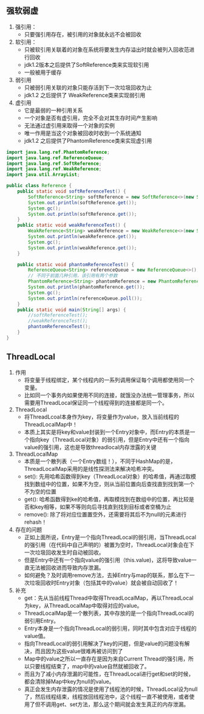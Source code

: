 ## 强软弱虚
1. 强引用：
	- 只要强引用存在，被引用的对象就永远不会被回收
2. 软引用：
	- 只被软引用关联着的对象在系统将要发生内存溢出时就会被列入回收范进行回收
	- jdk1.2版本之后提供了SoftReference类来实现软引用
	- 一般被用于缓存
3. 弱引用
	- 只被弱引用关联的对象只能存活到下一次垃圾回收为止
	- jdk1.2 之后提供了 WeakReference类来实现弱引用
4. 虚引用
	- 它是最弱的一种引用关系
	- 一个对象是否有虚引用，完全不会对其生存时间产生影响
	- 无法通过虚引用来取得一个对象的实例
	- 唯一作用是当这个对象被回收时收到一个系统通知
	- jdk1.2 之后提供了PhantomReference类来实现虚引用
```java
import java.lang.ref.PhantomReference;
import java.lang.ref.ReferenceQueue;
import java.lang.ref.SoftReference;
import java.lang.ref.WeakReference;
import java.util.ArrayList;

public class Reference {
    public static void softReferenceTest() {
        SoftReference<String> softReference = new SoftReference<>(new String("hello"));
        System.out.println(softReference.get());
        System.gc();
        System.out.println(softReference.get());
    }
    public static void weakReferenceTest() {
        WeakReference<String> weakReference = new WeakReference<>(new String("hello"));
        System.out.println(weakReference.get());
        System.gc();
        System.out.println(weakReference.get());
    }

    public static void phantomReferenceTest() {
        ReferenceQueue<String> referenceQueue = new ReferenceQueue<>();
        // 不同于前面几种引用，该引用有两个参数
        PhantomReference<String> phantomReference = new PhantomReference<>(new String("hello"),referenceQueue);
        System.out.println(phantomReference.get());
        System.gc();
        System.out.println(referenceQueue.poll());
    }
    public static void main(String[] args) {
        //softReferenceTest();
        //weakReferenceTest();
        phantomReferenceTest();
    }
}
```
## ThreadLocal
1. 作用
	- 将变量于线程绑定，某个线程内的一系列调用保证每个调用都使用同一个变量。
	- 比如同一个事务内如果使用不同的连接，就饿没办法统一管理事务，所以需要用ThreadLocal保证同一个线程得到的连接都是同一个。
2. ThreadLocal
	- 将ThreadLcoal本身作为key，将变量作为value，放入当前线程的ThreadLocalMap中！
	- 本质上其实是将key和value封装到一个Entry对象中，而Entry的本质是一个指向key（ThreadLocal对象）的弱引用，但是Entry中还有一个指向value的强引用，这也是导致threadlocal内存泄露的关键
3. ThreadLocalMap 
	- 本质是一个散列表（一个Entry数组！），不同于HashMap的是，ThreadLocalMap采用的是线性探测法来解决哈希冲突。
	- set(): 先用哈希函数得到key（ThreadLocal对象）的哈希值，再通过取模找到数组中的位置，如果不为空，则从当前位置向后查找直到找到第一个不为空的位置
	- get(): 哈希函数得到ke的哈希值，再取模找到在数组中的位置，再比较是否和key相等，如果不等则向后寻找直到找到目标或者空桶为止
	- remove(): 除了将对应位置置空外，还需要将其后不为null的元素进行rehash！
4. 存在的问题
	- 正如上面所说，Entry是一个指向ThreadLocal的弱引用，当ThreadLocal的强引用（在代码中自己声明的）被置为空时，ThreadLocal对象会在下一次垃圾回收发生时自动被回收。
	- 但是Entry中还有一个指向value的强引用（this.value)，这将导致value一直无法被回收进而导致内存泄漏。
	- 如何避免？及时调用remove方法，去掉Entry与map的联系，那么在下一次垃圾回收时Entry对象（包括其中的value）就会被自动回收了！
5. 补充
	- get：先从当前线程Thread中取得ThreadLocalMap，再以ThreadLocal为key，从ThreadLocalMap中取得对应的value。
	- ThreadLocalMap是一个散列表，其中存放的是一个指向ThreadLocal的弱引用Entry。
	- Entry本身是一个指向ThreadLocal的弱引用，同时其中包含对应于线程的value值。
	- 指向ThreadLocal的弱引用解决了key的问题，但是value的问题没有解决，而且因为这些value很难再被访问到了
	- Map中的value之所以一直存在是因为来自Current Thread的强引用，所以只要线程结束了，map中的value自然就被回收了。
	- 而且为了减小内存泄漏的可能性，在ThreadLocal进行get和set的时候，都会清除掉Map中key为null的value。
	- 真正会发生内存泄露的情况是使用了线程池的时候，ThreadLocal设为null了，然后线程结束，线程放回线程池中，这个线程一直不被使用，或者使用了但不调用get、set方法，那么这个期间就会发生真正的内存泄漏。